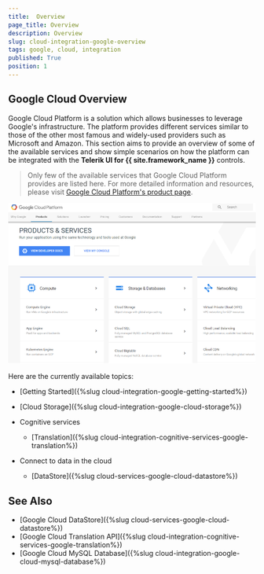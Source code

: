 ```yaml
---
title:  Overview
page_title: Overview
description: Overview
slug: cloud-integration-google-overview
tags: google, cloud, integration
published: True
position: 1
---
```


## Google Cloud Overview

Google Cloud Platform is a solution which allows businesses to leverage Google's infrastructure. The platform provides different services similar to those of the other most famous and widely-used providers such as Microsoft and Amazon. This section aims to provide an overview of some of the available services and show simple scenarios on how the platform can be integrated with the **Telerik UI for {{ site.framework_name }}** controls.

> Only few of the available services that Google Cloud Platform provides are listed here. For more detailed information and resources, please visit [Google Cloud Platform's product page](https://cloud.google.com/products/).

![Google Cloud Services](images/google_cloud_overview.png)

Here are the currently available topics:

* [Getting Started]({%slug cloud-integration-google-getting-started%})

* [Cloud Storage]({%slug cloud-integration-google-cloud-storage%})

* Cognitive services

    * [Translation]({%slug cloud-integration-cognitive-services-google-translation%})

* Connect to data in the cloud

    * [DataStore]({%slug cloud-services-google-cloud-datastore%})

## See Also

- [Google Cloud DataStore]({%slug cloud-services-google-cloud-datastore%})
- [Google Cloud Translation API]({%slug cloud-integration-cognitive-services-google-translation%})
- [Google Cloud MySQL Database]({%slug cloud-integration-google-cloud-mysql-database%})
